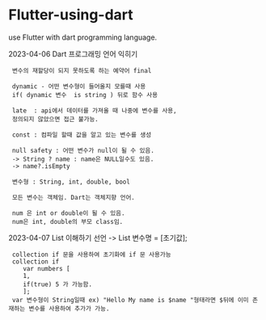 # Flutter-using-dart
use Flutter with dart programming language.

2023-04-06 Dart 프로그래밍 언어 익히기

     변수의 재할당이 되지 못하도록 하는 예약어 final 
     
     dynamic - 어떤 변수형이 들어올지 모를때 사용
     if( dynamic 변수  is string ) 뒤로 함수 사용
     
     late  : api에서 데이터를 가져올 때 나중에 변수를 사용,
     정의되지 않았으면 접근 불가능.
     
     const : 컴파일 할때 값을 알고 있는 변수를 생성
     
     null safety : 어떤 변수가 null이 될 수 있음.
     -> String ? name : name은 NULL일수도 있음.
     -> name?.isEmpty
     
     변수형 : String, int, double, bool
     
     모든 변수는 객체임. Dart는 객체지향 언어.
     
     num 은 int or double이 될 수 있음.
     num은 int, double의 부모 class임.

2023-04-07 
     List 이해하기 
     선언 -> List<int> 변수명 = [초기값];
     
     collection if 문을 사용하여 초기화에 if 문 사용가능
     collection if      
        var numbers [ 
        1,
        if(true) 5 가 가능함.
        ];     
     var 변수형이 String일때 ex) "Hello My name is $name "형태라면 $뒤에 이미 존재하는 변수를 사용하여 추가가 가능.
     
     
     
     
     
